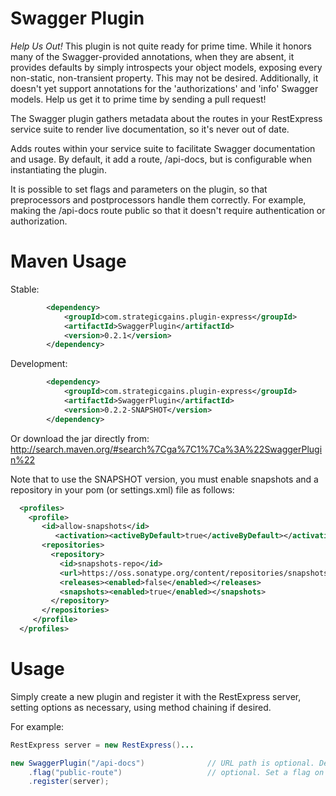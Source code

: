 Swagger Plugin
==============

*Help Us Out!* This plugin is not quite ready for prime time. While it honors many of the Swagger-provided annotations, when they are absent,
it provides defaults by simply introspects your object models, exposing every non-static, non-transient property.  This may not be desired.  Additionally, it doesn't
yet support annotations for the 'authorizations' and 'info' Swagger models.  Help us get it to prime time by sending a pull request!

The Swagger plugin gathers metadata about the routes in your RestExpress service suite
to render live documentation, so it's never out of date.

Adds routes within your service suite to facilitate Swagger documentation and usage.
By default, it add a route, /api-docs, but is configurable when instantiating the plugin.

It is possible to set flags and parameters on the plugin, so that preprocessors and postprocessors
handle them correctly.  For example, making the /api-docs route public so that it doesn't
require authentication or authorization.

Maven Usage
===========
Stable:
```xml
		<dependency>
			<groupId>com.strategicgains.plugin-express</groupId>
			<artifactId>SwaggerPlugin</artifactId>
			<version>0.2.1</version>
		</dependency>
```
Development:
```xml
		<dependency>
			<groupId>com.strategicgains.plugin-express</groupId>
			<artifactId>SwaggerPlugin</artifactId>
			<version>0.2.2-SNAPSHOT</version>
		</dependency>
```
Or download the jar directly from: 
http://search.maven.org/#search%7Cga%7C1%7Ca%3A%22SwaggerPlugin%22

Note that to use the SNAPSHOT version, you must enable snapshots and a repository in your pom (or settings.xml) file as follows:
```xml
  <profiles>
    <profile>
       <id>allow-snapshots</id>
          <activation><activeByDefault>true</activeByDefault></activation>
       <repositories>
         <repository>
           <id>snapshots-repo</id>
           <url>https://oss.sonatype.org/content/repositories/snapshots</url>
           <releases><enabled>false</enabled></releases>
           <snapshots><enabled>true</enabled></snapshots>
         </repository>
       </repositories>
     </profile>
  </profiles>
```

Usage
=====

Simply create a new plugin and register it with the RestExpress server, setting options
as necessary, using method chaining if desired.

For example:
```java
RestExpress server = new RestExpress()...

new SwaggerPlugin("/api-docs")				// URL path is optional. Defaults to '/api-docs'
	.flag("public-route")					// optional. Set a flag on the request for this route.
	.register(server);
```
